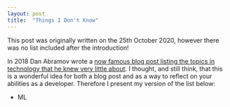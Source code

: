 ```yaml
---
layout: post
title:  "Things I Don't Know"
---
```


This post was originally written on the 25th October 2020, however there was no list included after the introduction! 

In 2018 Dan Abramov wrote a [now famous blog post listing the topics in technology that he knew very little about](https://overreacted.io/things-i-dont-know-as-of-2018/). I thought, and still think, that this is a wonderful idea for both a blog post and as a way to reflect on your abilities as a developer. Therefore I present my version of the list below:

- ML